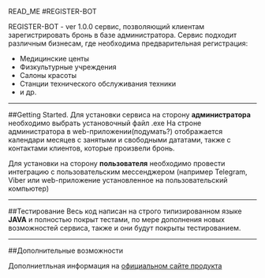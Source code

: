  READ_ME
#REGISTER-BOT

REGISTER-BOT - ver 1.0.0 сервис, позволяющий клиентам зарегистрировать бронь в базе администратора.
Сервис подходит различным бизнесам, где необходима предварительная регистрация:

- Медицинские центы
- Физкультурные учреждения
- Салоны красоты
- Станции технического обслуживания техники
- и др.
___

##Getting Started.
Для установки сервиса на сторону __администратора__ необходимо выбрать установочный файл .exe
На строне администратора в web-приложении(подумать?) отображается календари месяцев с занятыми и свободными дататами, также с контактами клиентов, которые произвели бронь.

Для установки на сторону __пользователя__ необходимо провести интеграцию с пользовательским мессенджером (например Telegram, Viber или web-приложение установленное на пользовательский компьютер)
___

##Тестирование
Весь код написан на строго типизированном языке __JAVA__ и полностью покрыт тестами, по мере дополнения новых возможностей сервиса, также и они будут покрыты тестированием.

___

##Дополнительные возможности

Дополниетльная информация на [официальном сайте продукта](http://register-bot.online/)